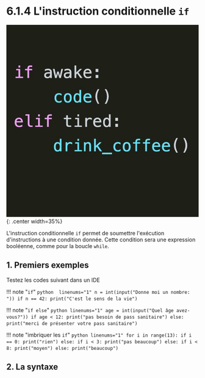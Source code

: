 # 6.1.4 L'instruction conditionnelle `if`

![](../images/if_meme.jpg){: .center width=35%} 

L'instruction conditionnelle `if` permet de soumettre l'exécution d'instructions à une condition donnée.
Cette condition sera une expression booléenne, comme pour la boucle `while`.

## 1. Premiers exemples

Testez les codes suivant dans un IDE

!!! note "`if`"
    ```python  linenums="1"
    n = int(input("Donne moi un nombre: "))
    if n == 42:
        print("C'est le sens de la vie")
    ```
    
!!! note "`if else`"
    ```python linenums="1"
    age = int(input("Quel âge avez-vous?"))
    if age < 12:
        print("pas besoin de pass sanitaire")
    else:
        print("merci de présenter votre pass sanitaire")
    ```

!!! note "imbriquer les `if`"
    ```python linenums="1"
    for i in range(13):
        if i == 0:
            print("rien")
        else:
            if i < 3:
                print("pas beaucoup")
            else:
                if i < 8:
                    print("moyen")
                else:
                    print("beaucoup")
    ```
    
## 2. La syntaxe

